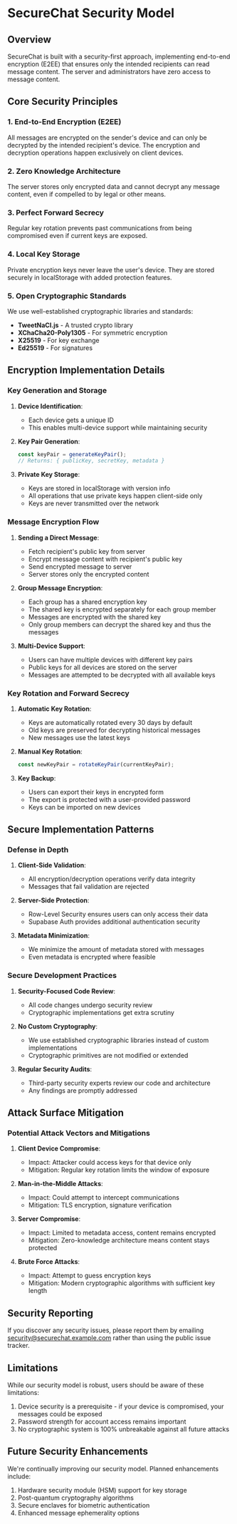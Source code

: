# SecureChat Security Model

## Overview

SecureChat is built with a security-first approach, implementing end-to-end encryption (E2EE) that ensures only the intended recipients can read message content. The server and administrators have zero access to message content.

## Core Security Principles

### 1. End-to-End Encryption (E2EE)

All messages are encrypted on the sender's device and can only be decrypted by the intended recipient's device. The encryption and decryption operations happen exclusively on client devices.

### 2. Zero Knowledge Architecture

The server stores only encrypted data and cannot decrypt any message content, even if compelled to by legal or other means.

### 3. Perfect Forward Secrecy

Regular key rotation prevents past communications from being compromised even if current keys are exposed.

### 4. Local Key Storage

Private encryption keys never leave the user's device. They are stored securely in localStorage with added protection features.

### 5. Open Cryptographic Standards

We use well-established cryptographic libraries and standards:

- **TweetNaCl.js** - A trusted crypto library
- **XChaCha20-Poly1305** - For symmetric encryption
- **X25519** - For key exchange
- **Ed25519** - For signatures

## Encryption Implementation Details

### Key Generation and Storage

1. **Device Identification**:
   - Each device gets a unique ID
   - This enables multi-device support while maintaining security

2. **Key Pair Generation**:
   ```javascript
   const keyPair = generateKeyPair();
   // Returns: { publicKey, secretKey, metadata }
   ```

3. **Private Key Storage**:
   - Keys are stored in localStorage with version info
   - All operations that use private keys happen client-side only
   - Keys are never transmitted over the network

### Message Encryption Flow

1. **Sending a Direct Message**:
   - Fetch recipient's public key from server
   - Encrypt message content with recipient's public key
   - Send encrypted message to server
   - Server stores only the encrypted content

2. **Group Message Encryption**:
   - Each group has a shared encryption key
   - The shared key is encrypted separately for each group member
   - Messages are encrypted with the shared key
   - Only group members can decrypt the shared key and thus the messages

3. **Multi-Device Support**:
   - Users can have multiple devices with different key pairs
   - Public keys for all devices are stored on the server
   - Messages are attempted to be decrypted with all available keys

### Key Rotation and Forward Secrecy

1. **Automatic Key Rotation**:
   - Keys are automatically rotated every 30 days by default
   - Old keys are preserved for decrypting historical messages
   - New messages use the latest keys

2. **Manual Key Rotation**:
   ```javascript
   const newKeyPair = rotateKeyPair(currentKeyPair);
   ```

3. **Key Backup**:
   - Users can export their keys in encrypted form
   - The export is protected with a user-provided password
   - Keys can be imported on new devices

## Secure Implementation Patterns

### Defense in Depth

1. **Client-Side Validation**:
   - All encryption/decryption operations verify data integrity
   - Messages that fail validation are rejected

2. **Server-Side Protection**:
   - Row-Level Security ensures users can only access their data
   - Supabase Auth provides additional authentication security

3. **Metadata Minimization**:
   - We minimize the amount of metadata stored with messages
   - Even metadata is encrypted where feasible

### Secure Development Practices

1. **Security-Focused Code Review**:
   - All code changes undergo security review
   - Cryptographic implementations get extra scrutiny

2. **No Custom Cryptography**:
   - We use established cryptographic libraries instead of custom implementations
   - Cryptographic primitives are not modified or extended

3. **Regular Security Audits**:
   - Third-party security experts review our code and architecture
   - Any findings are promptly addressed

## Attack Surface Mitigation

### Potential Attack Vectors and Mitigations

1. **Client Device Compromise**:
   - Impact: Attacker could access keys for that device only
   - Mitigation: Regular key rotation limits the window of exposure

2. **Man-in-the-Middle Attacks**:
   - Impact: Could attempt to intercept communications
   - Mitigation: TLS encryption, signature verification

3. **Server Compromise**:
   - Impact: Limited to metadata access, content remains encrypted
   - Mitigation: Zero-knowledge architecture means content stays protected

4. **Brute Force Attacks**:
   - Impact: Attempt to guess encryption keys
   - Mitigation: Modern cryptographic algorithms with sufficient key length

## Security Reporting

If you discover any security issues, please report them by emailing [security@securechat.example.com](mailto:security@securechat.example.com) rather than using the public issue tracker.

## Limitations

While our security model is robust, users should be aware of these limitations:

1. Device security is a prerequisite - if your device is compromised, your messages could be exposed
2. Password strength for account access remains important
3. No cryptographic system is 100% unbreakable against all future attacks

## Future Security Enhancements

We're continually improving our security model. Planned enhancements include:

1. Hardware security module (HSM) support for key storage
2. Post-quantum cryptography algorithms
3. Secure enclaves for biometric authentication
4. Enhanced message ephemerality options 